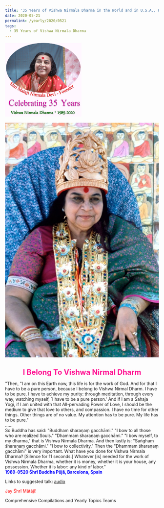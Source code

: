 ```yaml
---
title: '35 Years of Vishwa Nirmala Dharma in the World and in U.S.A., Post 8'
date: 2020-05-21
permalink: /yearly/2020/0521
tags:
  - 35 Years of Vishwa Nirmala Dharma
---
```


<div style="text-align: left"><img src="/images/Celebrating35YearsVishwaNirmalaDharma.png" width="250" /></div><br>

<div style="text-align: center"><img src="/images/image440.png" /></div>

<br>
<p style="color:DeepPink; text-align:center">
<font size="+2"><b>I Belong To Vishwa Nirmal Dharm</b><br></font>
</p>

<p>
"Then, "I am on this Earth now, this life is for the work of God. And for that I have to be a pure person, because I belong to Vishwa Nirmal Dharm. I have to be pure. I have to achieve my purity: through meditation, through every way, watching myself, `I have to be a pure person.' And if I am a Sahaja Yogi, if I am united with that All-pervading Power of Love, I should be the medium to give that love to others, and compassion. I have no time for other things. Other things are of no value. My attention has to be pure. My life has to be pure."<br>
......<br>
So Buddha has said: "Buddham śharaṇaṃ gacchāmi." "I bow to all those who are realized Souls." "Dhammam śharaṇaṃ gacchāmi." "I bow myself, to my dharma," that is Vishwa Nirmala Dharma. And then lastly is: "Saṅghaṃ śharaṇaṃ gacchāmi." "I bow to collectivity."<br<
......<br>
Then the "Dhammam śharaṇaṃ gacchāmi" is very important. What have you done for Vishwa Nirmala Dharma? [Silence for 11 seconds.] Whatever [is] needed for the work of Vishwa Nirmala Dharma, whether it is money, whether it is your house, any possession. Whether it is labor: any kind of labor."<br>
<font color="blue"><b>1989-0520 Śhrī Buddha Pūjā, Barcelona, Spain</b></font><br>
</p>

Links to suggested talk: <a href="https://soundcloud.com/nirmala-vidya-portal/1989-0520-1-buddha_puja-1-wav"> audio</a><br>

<p style="color:red;">Jay Śhrī Mātājī!<br></p>

Comprehensive Compilations and Yearly Topics Teams